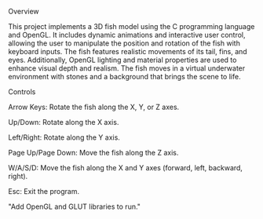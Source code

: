 Overview

This project implements a 3D fish model using the C programming language and OpenGL. It includes dynamic animations and interactive user control, allowing the user to manipulate the position and rotation of the fish with keyboard inputs. The fish features realistic movements of its tail, fins, and eyes. Additionally, OpenGL lighting and material properties are used to enhance visual depth and realism. The fish moves in a virtual underwater environment with stones and a background that brings the scene to life.


Controls

Arrow Keys: Rotate the fish along the X, Y, or Z axes.

Up/Down: Rotate along the X axis.

Left/Right: Rotate along the Y axis.

Page Up/Page Down: Move the fish along the Z axis.

W/A/S/D: Move the fish along the X and Y axes (forward, left, backward, right).

Esc: Exit the program.


"Add OpenGL and GLUT libraries to run."
